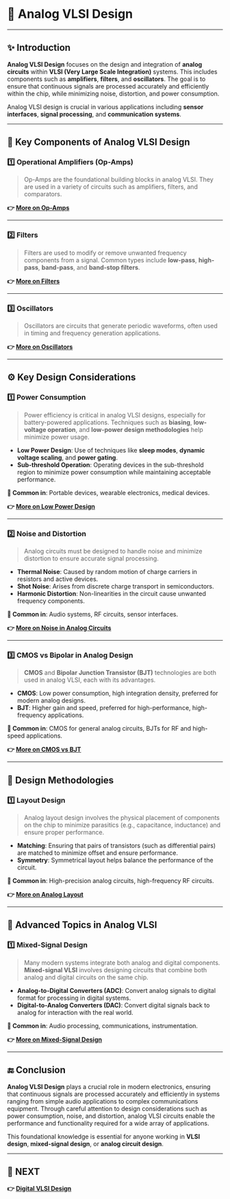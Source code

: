# 📐 **Analog VLSI Design**

---

## ✨ Introduction

**Analog VLSI Design** focuses on the design and integration of **analog circuits** within **VLSI (Very Large Scale Integration)** systems. This includes components such as **amplifiers**, **filters**, and **oscillators**. The goal is to ensure that continuous signals are processed accurately and efficiently within the chip, while minimizing noise, distortion, and power consumption.

Analog VLSI design is crucial in various applications including **sensor interfaces**, **signal processing**, and **communication systems**.

---

## 🔧 Key Components of Analog VLSI Design

### 1️⃣ **Operational Amplifiers (Op-Amps)**

> Op-Amps are the foundational building blocks in analog VLSI. They are used in a variety of circuits such as amplifiers, filters, and comparators.

**👉 [More on Op-Amps](https://www.electronics-tutorials.ws/amplifier/op-amp.html)**

---

### 2️⃣ **Filters**

> Filters are used to modify or remove unwanted frequency components from a signal. Common types include **low-pass**, **high-pass**, **band-pass**, and **band-stop filters**.

**👉 [More on Filters](https://www.electronics-tutorials.ws/filter/filter.html)**

---

### 3️⃣ **Oscillators**

> Oscillators are circuits that generate periodic waveforms, often used in timing and frequency generation applications.

**👉 [More on Oscillators](https://www.electronics-tutorials.ws/oscillator/oscillator.html)**

---

## ⚙️ Key Design Considerations

### 1️⃣ **Power Consumption**

> Power efficiency is critical in analog VLSI designs, especially for battery-powered applications. Techniques such as **biasing**, **low-voltage operation**, and **low-power design methodologies** help minimize power usage.

- **Low Power Design**: Use of techniques like **sleep modes**, **dynamic voltage scaling**, and **power gating**.
- **Sub-threshold Operation**: Operating devices in the sub-threshold region to minimize power consumption while maintaining acceptable performance.

**📌 Common in**: Portable devices, wearable electronics, medical devices.

**👉 [More on Low Power Design](https://www.edn.com/low-power-design-steps-for-analog-circuits/)**

---

### 2️⃣ **Noise and Distortion**

> Analog circuits must be designed to handle noise and minimize distortion to ensure accurate signal processing.

- **Thermal Noise**: Caused by random motion of charge carriers in resistors and active devices.
- **Shot Noise**: Arises from discrete charge transport in semiconductors.
- **Harmonic Distortion**: Non-linearities in the circuit cause unwanted frequency components.
  
**📌 Common in**: Audio systems, RF circuits, sensor interfaces.

**👉 [More on Noise in Analog Circuits](https://www.electronics-tutorials.ws/amplifier/op-amp-noise.html)**

---

### 3️⃣ **CMOS vs Bipolar in Analog Design**

> **CMOS** and **Bipolar Junction Transistor (BJT)** technologies are both used in analog VLSI, each with its advantages.

- **CMOS**: Low power consumption, high integration density, preferred for modern analog designs.
- **BJT**: Higher gain and speed, preferred for high-performance, high-frequency applications.

**📌 Common in**: CMOS for general analog circuits, BJTs for RF and high-speed applications.

**👉 [More on CMOS vs BJT](https://www.electronics-tutorials.ws/transistor/bjt-vs-cmos.html)**

---

## 🔄 Design Methodologies

### 1️⃣ **Layout Design**

> Analog layout design involves the physical placement of components on the chip to minimize parasitics (e.g., capacitance, inductance) and ensure proper performance.

- **Matching**: Ensuring that pairs of transistors (such as differential pairs) are matched to minimize offset and ensure performance.
- **Symmetry**: Symmetrical layout helps balance the performance of the circuit.

**📌 Common in**: High-precision analog circuits, high-frequency RF circuits.

**👉 [More on Analog Layout](https://www.analog.com/en/technical-articles/layout-tips-for-analog-and-mixed-signal-designs.html)**

---

## 🧠 Advanced Topics in Analog VLSI

### 1️⃣ **Mixed-Signal Design**

> Many modern systems integrate both analog and digital components. **Mixed-signal VLSI** involves designing circuits that combine both analog and digital circuits on the same chip.

- **Analog-to-Digital Converters (ADC)**: Convert analog signals to digital format for processing in digital systems.
- **Digital-to-Analog Converters (DAC)**: Convert digital signals back to analog for interaction with the real world.

**📌 Common in**: Audio processing, communications, instrumentation.

**👉 [More on Mixed-Signal Design](https://www.eetimes.com/mixed-signal-circuit-design/)**

---

## 🔚 Conclusion

**Analog VLSI Design** plays a crucial role in modern electronics, ensuring that continuous signals are processed accurately and efficiently in systems ranging from simple audio applications to complex communications equipment. Through careful attention to design considerations such as power consumption, noise, and distortion, analog VLSI circuits enable the performance and functionality required for a wide array of applications.

This foundational knowledge is essential for anyone working in **VLSI design**, **mixed-signal design**, or **analog circuit design**.

---

## 🔹 NEXT  
**👉 [Digital VLSI Design](../Digital_VLSI_Design)**
